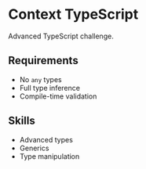 # Context TypeScript

Advanced TypeScript challenge.

## Requirements
- No `any` types
- Full type inference
- Compile-time validation

## Skills
- Advanced types
- Generics
- Type manipulation
